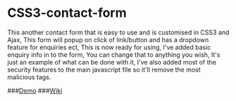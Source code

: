 # CSS3-contact-form
<p>This another contact form that is easy to use and is customised in CSS3 and Ajax,
This form will popup on click of link/button and has a dropdown feature for enquiries ect,
This is now ready for using, I've added basic enquiry info in to the form, You can change that to anything you wish, It's just an example of what can be done with it,
I've also added most of the security features to the main javascript file so it'll remove the most malicious tags.</p>

###<a href="https://ruddernation-designs.github.io/css-contact-form/" target="_blank">Demo</a>
###<a href="https://github.com/Ruddernation-Designs/ruddernation-designs.github.io/wiki" target="_blank">Wiki</a>
